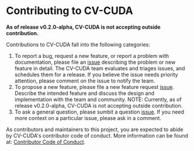 # Contributing to CV-CUDA

**As of release v0.2.0-alpha, CV-CUDA is not accepting outside contribution.**

Contributions to CV-CUDA fall into the following categories:

1. To report a bug, request a new feature, or report a problem with documentation,
   please file an [issue](https://github.com/CVCUDA/CV-CUDA/issues/new/choose)
   describing the problem or new feature in detail. The CV-CUDA team evaluates
   and triages issues, and schedules them for a release. If you believe the issue
   needs priority attention, please comment on the issue to notify the team.
1. To propose a new feature, please file a new feature request
   [issue](https://github.com/CVCUDA/CV-CUDA/issues/new/choose). Describe the
   intended feature and discuss the design and implementation with the team and
   community. NOTE: Currently, as of release v0.2.0-alpha, CV-CUDA is not accepting
   outside contribution.
1. To ask a general question, please sumbit a question
   [issue](https://github.com/CVCUDA/CV-CUDA/issues/new/choose). If you need
   more context on a particular issue, please ask in a comment.

As contributors and maintainers to this project, you are expected to abide by
CV-CUDA's contributor code of conduct. More information can be found at:
[Contributor Code of Conduct](https://github.com/CVCUDA/CV-CUDA/tree/main/CODE_OF_CONDUCT.md).
